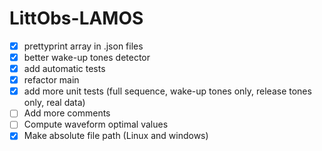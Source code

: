 # LittObs-LAMOS
- [x] prettyprint array in .json files
- [x] better wake-up tones detector
- [x] add automatic tests
- [x] refactor main
- [x] add more unit tests (full sequence, wake-up tones only, release tones only, real data)
- [ ] Add more comments
- [ ] Compute waveform optimal values
- [x] Make absolute file path (Linux and windows) 
